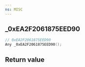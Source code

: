 ```yaml
---
ns: MISC
---
```

## _0xEA2F2061875EED90

```c
// 0xEA2F2061875EED90
Any _0xEA2F2061875EED90();
```


## Return value
